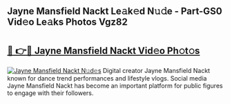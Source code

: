 ## Jayne Mansfield Nackt Le𝚊k𝚎d N𝚞𝚍e - Part-GS0 Vid𝚎o Le𝚊ks Photos Vgz82

# <h2><a href="http://fb4vzi.evod.top/?m=Jayne+Mansfield+Nackt">🔗 👉🔴 Jayne Mansfield Nackt Vid𝚎o Ph𝚘t𝚘s</a></h2>

[![Jayne Mansfield Nackt N𝚞d𝚎s](https://i.imgur.com/8V9OHl7.gif)](http://fb4vzi.evod.top/?m=Jayne+Mansfield+Nackt)
Digital creator Jayne Mansfield Nackt known for dance trend performances and lifestyle vlogs. Social media Jayne Mansfield Nackt has become an important platform for public figures to engage with their followers. 
